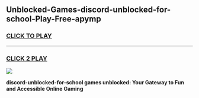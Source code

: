 
## Unblocked-Games-discord-unblocked-for-school-Play-Free-apymp
<h3>
<a href="https://premium76.site?title=discord-unblocked-for-school&ref=12A">CLICK TO PLAY</a></h3>
<hr>

<h3>
<a href="https://premium76.site?title=discord-unblocked-for-school&ref=12A">CLICK 2 PLAY</a>
  
</h3>

<a href="https://premium76.site?title=discord-unblocked-for-school&ref=12A"><img src="https://clearcache.store/games.png"></a>


**discord-unblocked-for-school games unblocked: Your Gateway to Fun and Accessible Online Gaming**
